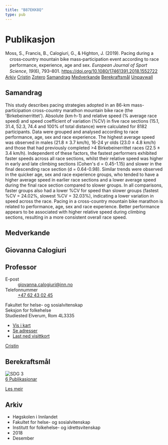 ```yaml
---
title: "B87EKK8Q"
type: pub
---
```

<h1>Publikasjon</h1>
<article id="csl-bib-container-B87EKK8Q" class="csl-bib-container">
  <div class="csl-bib-body" style="line-height: 1.35; padding-left: 1em; text-indent:-1em;">
  <div class="csl-entry">Moss, S., Francis, B., Calogiuri, G., &amp; Highton, J. (2019). Pacing during a cross&#x2010;country mountain bike mass&#x2010;participation event according to race performance, experience, age and sex. <i>European Journal of Sport Science</i>, <i>19</i>(6), 793&#x2013;801. <a href="https://doi.org/10.1080/17461391.2018.1552722">https://doi.org/10.1080/17461391.2018.1552722</a></div>
</div>
  <div class="csl-bib-buttons">
    <a href="#taxonomy-article-B87EKK8Q" class="csl-bib-button">Arkiv</a>
    <a href="https://app.cristin.no/results/show.jsf?id=1647074" alt="Cristin URL" class="csl-bib-button">Cristin</a>
    <a href="http://zotero.org/groups/5402882/items/B87EKK8Q" alt="Zotero URL" class="csl-bib-button">Zotero</a>
    <a href="#abstract-article-B87EKK8Q" class="csl-bib-button">Samandrag</a>
    <a href="#contributors-article-B87EKK8Q" class="csl-bib-button">Medverkande</a>
    <a href="#sdg-article-B87EKK8Q" class="csl-bib-button">Berekraftsmål</a>
    <a href="https://chesterrep.openrepository.com/bitstream/10034/621713/2/Moss%20et%20al%20%282018%29%20Pacing%20during%20a%20cross-country%20mountain%20bike%20mass-participation%20event%20according%20to%20race%20performance%20experience%20age%20and%20sex.pdf" class="csl-bib-button">Unpaywall</a>
  </div>
  <div id="csl-bib-meta-container-B87EKK8Q"></div>
</article>
<div id="csl-bib-meta-B87EKK8Q" class="csl-bib-meta">
  <article id="abstract-article-B87EKK8Q" class="abstract-article">
    <h1>Samandrag</h1>
    This study describes pacing strategies adopted in an 86-km mass-participation cross-country marathon mountain bike race (the 'Birkebeinerrittet'). Absolute (km·h-1) and relative speed (% average race speed) and speed coefficient of variation (%CV) in five race sections (15.1, 31.4, 52.3, 74.4 and 100% of total distance) were calculated for 8182 participants. Data were grouped and analysed according to race performance, age, sex and race experience. The highest average speed was observed in males (21.8 ± 3.7 km/h), 16-24 yr olds (23.0 ± 4.8 km/h) and those that had previously completed &gt;4 Birkebeinerrittet races (22.5 ± 3.4 km/h). Independent of these factors, the fastest performers exhibited faster speeds across all race sections, whilst their relative speed was higher in early and late climbing sections (Cohen's d = 0.45-1.15) and slower in the final descending race section (d = 0.64-0.98). Similar trends were observed in the quicker age, sex and race experience groups, who tended to have a higher average speed in earlier race sections and a lower average speed during the final race section compared to slower groups. In all comparisons, faster groups also had a lower %CV for speed than slower groups (fastest %CV = 24.02%, slowest %CV = 32.03%), indicating a lower variation in speed across the race. Pacing in a cross-country mountain bike marathon is related to performance, age, sex and race experience. Better performance appears to be associated with higher relative speed during climbing sections, resulting in a more consistent overall race speed.
  </article>
  <article id="contributors-article-B87EKK8Q" class="contributors-article">
    <h1>Medverkande</h1>
    <div class="personas"> <div class="vrtx-hinn-person-card"> <div class="photo"> <i class="lar la-user-circle missing-person"></i> </div> <div class="info"> <hgroup><h1>Giovanna Calogiuri</h1> <h2>Professor</h2> </hgroup><dl> <dt>E-post</dt> <dd> <a href="mailto:giovanna.calogiuri@inn.no">giovanna.calogiuri@inn.no</a> </dd> <dt>Telefonnummer</dt> <dd><a href="tel:+4762430245"> +47 62 43 02 45 </a></dd> </dl> <p> Fakultet for helse- og sosialvitenskap<br> Seksjon for folkehelse<br> Studiested Elverum, Rom 4L3335 </p> <ul class="vrtx-hinn-links"> <li><a href="https://www.google.com/maps?q=60.88177,11.53669">Vis i kart</a></li> <li><a href="https://www.inn.no/finn-en-ansatt/giovanna-calogiuri.html#vrtx-hinn-addresses">Se adresser</a></li> <li><a href="https://www.inn.no/finn-en-ansatt/giovanna-calogiuri.html?vrtx=vcf">Last ned visittkort</a></li> </ul> </div> </div> <a href="https://app.cristin.no/persons/show.jsf?id=358086" alt="Cristin URL" class="personas-cristin">Cristin</a> </div>
  </article>
  <article id="sdg-article-B87EKK8Q" class="sdg-article">
    <h1>Berekraftsmål</h1>
    <div class="sdg-container"><div id="sdg3" class="sdg"> <img src="{{< params subfolder >}}images/sdg/sdg03_no.png" class="image" alt="SDG 3"> <div class="sdg-overlay"> <a href="{{< params subfolder >}}no/archive/?sdg=3#archive" class="sdg-publication-count"><span>6</span> Publikasjonar</a> <p><a href="NA" class="sdg-read-more">Les meir</a></p> </div> </div></div>
  </article>
  <article id="taxonomy-article-B87EKK8Q" class="taxonomy-article">
    <h1>Arkiv</h1>
    <ul>
      <li>Høgskolen i Innlandet</li>
      <li>Fakultet for helse- og sosialvitenskap</li>
      <li>Institutt for folkehelse- og idrettsvitenskap</li>
      <li>2018</li>
      <li>Desember</li>
    </ul>
  </article>
</div>
